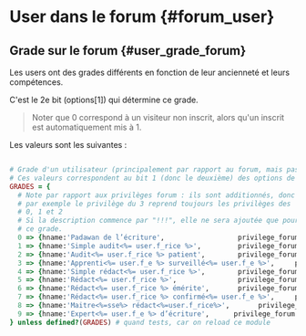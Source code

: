 # User dans le forum {#forum_user}


## Grade sur le forum {#user_grade_forum}

Les users ont des grades différents en fonction de leur ancienneté et leurs compétences.

C'est le 2e bit (options[1]) qui détermine ce grade.

> Noter que 0 correspond à un visiteur non inscrit, alors qu'un inscrit est automatiquement mis à 1.

Les valeurs sont les suivantes :

```ruby

# Grade d'un utilisateur (principalement par rapport au forum, mais pas que)
# Ces valeurs correspondent au bit 1 (donc le deuxième) des options de l'user.
GRADES = {
  # Note par rapport aux privilèges forum : ils sont additionnés, donc
  # par exemple le privilège du 3 reprend toujours les privilèges des
  # 0, 1 et 2
  # Si la description commence par "!!!", elle ne sera ajoutée que pour
  # ce grade.
  0 => {hname:'Padawan de l’écriture',                  privilege_forum:'!!!lire les messages publics'},
  1 => {hname:'Simple audit<%= user.f_rice %>',         privilege_forum:'lire tous les messages'},
  2 => {hname:'Audit<%= user.f_rice %> patient',        privilege_forum:'voter pour les messages'},
  3 => {hname:'Apprenti<%= user.f_e %> surveillé<%= user.f_e %>',     privilege_forum:'!!!écrire des réponses qui seront modérées'},
  4 => {hname:'Simple rédact<%= user.f_rice %>',        privilege_forum:'répondre librement aux messages'},
  5 => {hname:'Rédact<%= user.f_rice %>',               privilege_forum:'initier un sujet'},
  6 => {hname:'Rédact<%= user.f_rice %> émérite',       privilege_forum:'supprimer ou valider des messages'},
  7 => {hname:'Rédact<%= user.f_rice %> confirmé<%= user.f_e %>',     privilege_forum:'valider ou clore un sujet'},
  8 => {hname:'Maitre<%=sse%> rédact<%=user.f_rice%>',       privilege_forum:'supprimer des sujets'},
  9 => {hname:'Expert<%= user.f_e %> d’écriture',      privilege_forum:'bannir des utilisateurs'}
} unless defined?(GRADES) # quand tests, car on reload ce module

```
